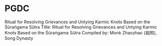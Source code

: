 # PGDC
 Ritual for Resolving Grievances and Untying Karmic Knots Based on the Śūraṅgama Sūtra
Title: Ritual for Resolving Grievances and Untying Karmic Knots Based on the Śūraṅgama Sūtra
Compiled by: Monk Zhaozhao (祖照), Song Dynasty
